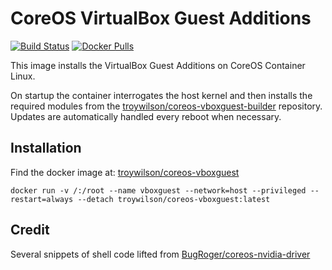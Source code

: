 # CoreOS VirtualBox Guest Additions

[![Build Status](https://travis-ci.org/troywilson/coreos-vboxguest.svg?branch=master)](https://travis-ci.org/troywilson/coreos-vboxguest)
[![Docker Pulls](https://img.shields.io/docker/pulls/troywilson/coreos-vboxguest.svg)](https://hub.docker.com/r/troywilson/coreos-vboxguest/)

This image installs the VirtualBox Guest Additions on CoreOS Container Linux.

On startup the container interrogates the host kernel and then installs the required modules from the [troywilson/coreos-vboxguest-builder](https://github.com/troywilson/coreos-vboxguest-builder) repository. Updates are automatically handled every reboot when necessary.

## Installation
Find the docker image at: [troywilson/coreos-vboxguest](https://hub.docker.com/r/troywilson/coreos-vboxguest)

```
docker run -v /:/root --name vboxguest --network=host --privileged --restart=always --detach troywilson/coreos-vboxguest:latest
```

## Credit
Several snippets of shell code lifted from [BugRoger/coreos-nvidia-driver](https://github.com/BugRoger/coreos-nvidia-driver)
